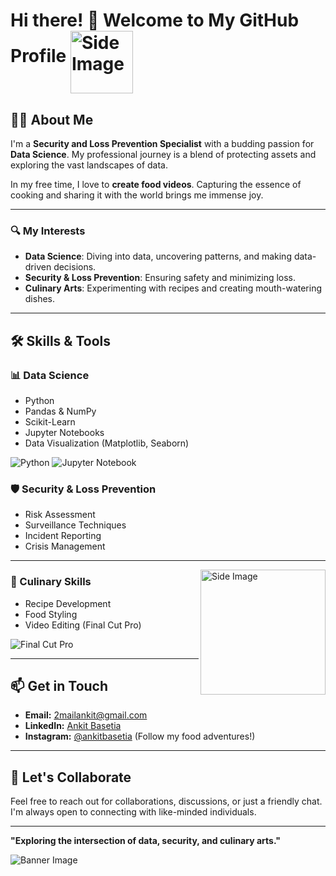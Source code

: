 # Hi there! 👋 Welcome to My GitHub Profile <img src="https://github.com/2githubankit/2githubankit/assets/144583590/ca342e22-9446-4921-8792-ee2a7fbb2843" alt="Side Image" align="middle" width="100">

## 👨‍💼 About Me

I'm a **Security and Loss Prevention Specialist** with a budding passion for **Data Science**. My professional journey is a blend of protecting assets and exploring the vast landscapes of data. 

In my free time, I love to **create food videos**. Capturing the essence of cooking and sharing it with the world brings me immense joy. 

---

### 🔍 My Interests
- **Data Science**: Diving into data, uncovering patterns, and making data-driven decisions.
- **Security &amp; Loss Prevention**: Ensuring safety and minimizing loss.
- **Culinary Arts**: Experimenting with recipes and creating mouth-watering dishes.

---

## 🛠 Skills &amp; Tools

### 📊 Data Science
- Python
- Pandas &amp; NumPy
- Scikit-Learn
- Jupyter Notebooks
- Data Visualization (Matplotlib, Seaborn)
  
![Python](https://img.shields.io/badge/Python-3776AB?style=for-the-badge&amp;logo=python&amp;logoColor=white)
![Jupyter Notebook](https://img.shields.io/badge/Jupyter-F37626?style=for-the-badge&amp;logo=jupyter&amp;logoColor=white)


### 🛡 Security &amp; Loss Prevention
- Risk Assessment
- Surveillance Techniques
- Incident Reporting
- Crisis Management

---
<img src="https://github.com/2githubankit/2githubankit/assets/144583590/ef10287a-2f99-4b57-a6df-985b0a3cb9ca" alt="Side Image" align="right" width="200">

### 🍳 Culinary Skills
- Recipe Development
- Food Styling
- Video Editing (Final Cut Pro)

![Final Cut Pro](https://img.shields.io/badge/Final%20Cut%20Pro-999999?style=for-the-badge&amp;logo=final-cut-pro&amp;logoColor=white)


---


## 📫 Get in Touch
- **Email:** [2mailankit@gmail.com](mailto:2mailankit@gmail.com)
- **LinkedIn:** [Ankit Basetia](https://www.linkedin.com/in/ankit-basetia-814362244)
- **Instagram:** [@ankitbasetia](https://www.instagram.com/ankitbasetia) (Follow my food adventures!)


---

## 🚀 Let's Collaborate
Feel free to reach out for collaborations, discussions, or just a friendly chat. I'm always open to connecting with like-minded individuals.

---

**"Exploring the intersection of data, security, and culinary arts."**

![Banner Image](https://via.placeholder.com/1200x300.png?text=Welcome+to+My+Profile)

<!---
2githubankit/2githubankit is a ✨ special ✨ repository because its `README.md` (this file) appears on your GitHub profile.
You can click the Preview link to take a look at your changes.
--->
